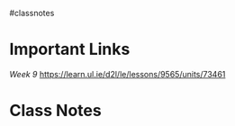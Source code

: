 #classnotes 
# Important Links 

*Week 9*
https://learn.ul.ie/d2l/le/lessons/9565/units/73461

# Class Notes 

